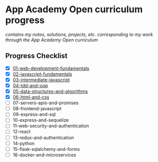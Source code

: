 # App Academy Open curriculum progress

_contains my notes, solutions, projects, etc. corresponding to my work through the App Academy Open curriculum_

## Progress Checklist

- [x] [01-web-development-fundamentals](01-web-development-fundamentals)
- [x] [02-javascript-fundamentals](02-javascript-fundamentals)
- [x] [03-intermediate-javascript](03-intermediate-javascript)
- [x] [04-tdd-and-oop](04-tdd-oop)
- [x] [05-data-structures-and-algorithms](05-data-structures-and-algorithms)
- [x] [06-html-and-css](06-html-and-css)
- [ ] 07-servers-apis-and-promises
- [ ] 08-frontend-javascript
- [ ] 09-express-and-sql
- [ ] 10-express-and-sequelize
- [ ] 11-web-security-and-authentication
- [ ] 12-react
- [ ] 13-redux-and-authentication
- [ ] 14-python
- [ ] 15-flask-sqlalchemy-and-forms
- [ ] 16-docker-and-microservices
